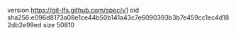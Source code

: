 version https://git-lfs.github.com/spec/v1
oid sha256:e096d8173a08e1ce44b50b141a43c7e6090393b3b7e459cc1ec4d182db2e99ed
size 50810
